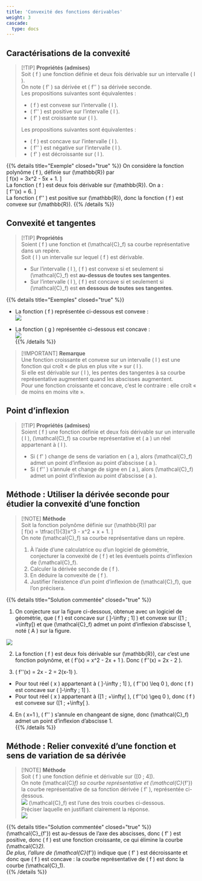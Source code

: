 ```yaml
---
title: 'Convexité des fonctions dérivables'
weight: 3
cascade:
  type: docs
---
```


## Caractérisations de la convexité

> [!TIP] **Propriétés (admises)**  
> Soit \( f \) une fonction définie et deux fois dérivable sur un intervalle \( I \).  
> On note \( f' \) sa dérivée et \( f'' \) sa dérivée seconde.  
> Les propositions suivantes sont équivalentes :  
> - \( f \) est convexe sur l’intervalle \( I \).  
> - \( f'' \) est positive sur l’intervalle \( I \).  
> - \( f' \) est croissante sur \( I \).  
>   
> Les propositions suivantes sont équivalentes :  
> - \( f \) est concave sur l’intervalle \( I \).  
> - \( f'' \) est négative sur l’intervalle \( I \).  
> - \( f' \) est décroissante sur \( I \).

{{% details title="Exemple" closed="true" %}}
On considère la fonction polynôme \( f \), définie sur \(\mathbb{R}\) par  
\[
f(x) = 3x^2 - 5x + 1.
\]  
La fonction \( f \) est deux fois dérivable sur \(\mathbb{R}\). On a :  
\[
f''(x) = 6.
\]  
La fonction \( f'' \) est positive sur \(\mathbb{R}\), donc la fonction \( f \) est convexe sur \(\mathbb{R}\).
{{% /details %}}


## Convexité et tangentes

> [!TIP] **Propriétés**  
> Soient \( f \) une fonction et \(\mathcal{C}_f\) sa courbe représentative dans un repère.  
> Soit \( I \) un intervalle sur lequel \( f \) est dérivable.  
> - Sur l’intervalle \( I \), \( f \) est convexe si et seulement si \(\mathcal{C}_f\) est **au-dessus de toutes ses tangentes**.  
> - Sur l’intervalle \( I \), \( f \) est concave si et seulement si \(\mathcal{C}_f\) est **en dessous de toutes ses tangentes**.

{{% details title="Exemples" closed="true" %}}
- La fonction \( f \) représentée ci-dessous est convexe :  
![](/images/image44.png)  

- La fonction \( g \) représentée ci-dessous est concave :  
![](/images/image45.png)  
{{% /details %}}

> [!IMPORTANT] **Remarque**  
> Une fonction croissante et convexe sur un intervalle \( I \) est une fonction qui croît « de plus en plus vite » sur \( I \).  
> Si elle est dérivable sur \( I \), les pentes des tangentes à sa courbe représentative augmentent quand les abscisses augmentent.  
> Pour une fonction croissante et concave, c’est le contraire : elle croît « de moins en moins vite ».


## Point d’inflexion

> [!TIP] **Propriétés (admises)**  
> Soient \( f \) une fonction définie et deux fois dérivable sur un intervalle \( I \), \(\mathcal{C}_f\) sa courbe représentative et \( a \) un réel appartenant à \( I \).  
> - Si \( f' \) change de sens de variation en \( a \), alors \(\mathcal{C}_f\) admet un point d’inflexion au point d’abscisse \( a \).  
> - Si \( f'' \) s’annule et change de signe en \( a \), alors \(\mathcal{C}_f\) admet un point d’inflexion au point d’abscisse \( a \).


## Méthode : Utiliser la dérivée seconde pour étudier la convexité d’une fonction

> [!NOTE] **Méthode**  
> Soit la fonction polynôme définie sur \(\mathbb{R}\) par  
> \[
f(x) = \tfrac{1}{3}x^3 - x^2 + x + 1.
\]  
> On note \(\mathcal{C}_f\) sa courbe représentative dans un repère.  
> 1. À l’aide d’une calculatrice ou d’un logiciel de géométrie, conjecturer la convexité de \( f \) et les éventuels points d’inflexion de \(\mathcal{C}_f\).  
> 2. Calculer la dérivée seconde de \( f \).  
> 3. En déduire la convexité de \( f \).  
> 4. Justifier l’existence d’un point d’inflexion de \(\mathcal{C}_f\), que l’on précisera.

{{% details title="Solution commentée" closed="true" %}}
1. On conjecture sur la figure ci-dessous, obtenue avec un logiciel de géométrie, que \( f \) est concave sur \( ]-\infty ; 1] \) et convexe sur \([1 ; +\infty[\) et que \(\mathcal{C}_f\) admet un point d’inflexion d’abscisse 1, noté \( A \) sur la figure.  

![](/images/image46.png)  

2. La fonction \( f \) est deux fois dérivable sur \(\mathbb{R}\), car c’est une fonction polynôme, et \( f'(x) = x^2 - 2x + 1 \). Donc \( f''(x) = 2x - 2 \).  

3. \( f''(x) = 2x - 2 = 2(x-1) \).  
- Pour tout réel \( x \) appartenant à \( ]-\infty ; 1] \), \( f''(x) \leq 0 \), donc \( f \) est concave sur \( ]-\infty ; 1] \).  
- Pour tout réel \( x \) appartenant à \([1 ; +\infty[ \), \( f''(x) \geq 0 \), donc \( f \) est convexe sur \([1 ; +\infty[ \).  

4. En \( x=1 \), \( f'' \) s’annule en changeant de signe, donc \(\mathcal{C}_f\) admet un point d’inflexion d’abscisse 1.  
{{% /details %}}


## Méthode : Relier convexité d’une fonction et sens de variation de sa dérivée

> [!NOTE] **Méthode**  
> Soit \( f \) une fonction définie et dérivable sur \([0 ; 4]\).  
> On note \(\mathcal{C}_f\) sa courbe représentative et \(\mathcal{C}_{f'}\) la courbe représentative de sa fonction dérivée \( f' \), représentée ci-dessous.  
> ![](/images/image47.png)
> \(\mathcal{C}_f\) est l’une des trois courbes ci-dessous.  
> Préciser laquelle en justifiant clairement la réponse.  
> ![](/images/image48.png)

{{% details title="Solution commentée" closed="true" %}}
\(\mathcal{C}_{f'}\) est au-dessus de l’axe des abscisses, donc \( f' \) est positive, donc \( f \) est une fonction croissante, ce qui élimine la courbe \(\mathcal{C}_2\).  
De plus, l’allure de \(\mathcal{C}_{f'}\) indique que \( f' \) est décroissante et donc que \( f \) est concave : la courbe représentative de \( f \) est donc la courbe \(\mathcal{C}_1\).  
{{% /details %}}